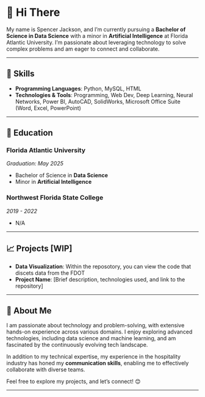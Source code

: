 # 👋 Hi There  

 My name is Spencer Jackson, and I’m currently pursuing a **Bachelor of Science in Data Science** with a minor in **Artificial Intelligence** at Florida Atlantic University. I’m passionate about leveraging technology to solve complex problems and am eager to connect and collaborate.


---

## 🔧  Skills  

- **Programming Languages**: Python, MySQL, HTML
- **Technologies & Tools**: Programming, Web Dev, Deep Learning, Neural Networks, Power BI, AutoCAD, SolidWorks, Microsoft Office Suite (Word, Excel, PowerPoint)  

---

## 🏫 Education  

### **Florida Atlantic University**  
*Graduation: May 2025*  
- Bachelor of Science in **Data Science**  
- Minor in **Artificial Intelligence**  

### **Northwest Florida State College**  
*2019 - 2022*  
- N/A  

---

## 📈 Projects [WIP]  

- **Data Visualization**: Within the reposotory, you can view the code that discets data from the FDOT
- **Project Name**: [Brief description, technologies used, and link to the repository]  

---

## 📖 About Me  

I am passionate about technology and problem-solving, with extensive hands-on experience across various domains. I enjoy exploring advanced technologies, including data science and machine learning, and am fascinated by the continuously evolving tech landscape.  

In addition to my technical expertise, my experience in the hospitality industry has honed my **communication skills**, enabling me to effectively collaborate with diverse teams.  

Feel free to explore my projects, and let’s connect! 😊  

---
